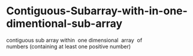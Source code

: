# Contiguous-Subarray-with-in-one-dimentional-sub-array
contiguous sub array within  one dimensional ​ array​  of  numbers (containing at least one positive number)
